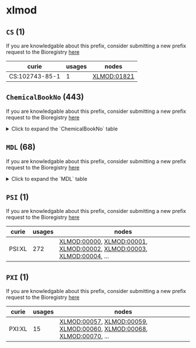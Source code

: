 # xlmod

## `CS` (1)

If you are knowledgable about this prefix, consider submitting a new prefix
request to the Bioregistry [here](https://github.com/biopragmatics/bioregistry/issues/new?assignees=cthoyt&labels=New%2CPrefix&template=new-prefix.yml&title=%5BResource%5D%3A%20CS)

| curie          |   usages | nodes                                                     |
|----------------|----------|-----------------------------------------------------------|
| CS:102743-85-1 |        1 | [XLMOD:01821](http://purl.obolibrary.org/obo/XLMOD_01821) |

## `ChemicalBookNo` (443)

If you are knowledgable about this prefix, consider submitting a new prefix
request to the Bioregistry [here](https://github.com/biopragmatics/bioregistry/issues/new?assignees=cthoyt&labels=New%2CPrefix&template=new-prefix.yml&title=%5BResource%5D%3A%20ChemicalBookNo)

<details>
<summary>Click to expand the `ChemicalBookNo` table</summary>

| curie                       |   usages | nodes                                                                                                                                                                           |
|-----------------------------|----------|---------------------------------------------------------------------------------------------------------------------------------------------------------------------------------|
| ChemicalBookNo:CB8307815    |        3 | [XLMOD:07003](http://purl.obolibrary.org/obo/XLMOD_07003), [XLMOD:07102](http://purl.obolibrary.org/obo/XLMOD_07102), [XLMOD:09178](http://purl.obolibrary.org/obo/XLMOD_09178) |
| ChemicalBookNo:CB5270716    |        2 | [XLMOD:01712](http://purl.obolibrary.org/obo/XLMOD_01712), [XLMOD:01713](http://purl.obolibrary.org/obo/XLMOD_01713)                                                            |
| ChemicalBookNo:CB0342553    |        2 | [XLMOD:02019](http://purl.obolibrary.org/obo/XLMOD_02019), [XLMOD:02162](http://purl.obolibrary.org/obo/XLMOD_02162)                                                            |
| ChemicalBookNo:CB9276943    |        2 | [XLMOD:02100](http://purl.obolibrary.org/obo/XLMOD_02100), [XLMOD:02101](http://purl.obolibrary.org/obo/XLMOD_02101)                                                            |
| ChemicalBookNo:CB9178443    |        2 | [XLMOD:02133](http://purl.obolibrary.org/obo/XLMOD_02133), [XLMOD:02169](http://purl.obolibrary.org/obo/XLMOD_02169)                                                            |
| ChemicalBookNo:CB5187007    |        2 | [XLMOD:02147](http://purl.obolibrary.org/obo/XLMOD_02147), [XLMOD:02211](http://purl.obolibrary.org/obo/XLMOD_02211)                                                            |
| ChemicalBookNo:CB1123003    |        2 | [XLMOD:02163](http://purl.obolibrary.org/obo/XLMOD_02163), [XLMOD:02184](http://purl.obolibrary.org/obo/XLMOD_02184)                                                            |
| ChemicalBookNo:CB6300928    |        2 | [XLMOD:02168](http://purl.obolibrary.org/obo/XLMOD_02168), [XLMOD:02189](http://purl.obolibrary.org/obo/XLMOD_02189)                                                            |
| ChemicalBookNo:CB9190751    |        2 | [XLMOD:02179](http://purl.obolibrary.org/obo/XLMOD_02179), [XLMOD:02180](http://purl.obolibrary.org/obo/XLMOD_02180)                                                            |
| ChemicalBookNo:CB5476059    |        2 | [XLMOD:02196](http://purl.obolibrary.org/obo/XLMOD_02196), [XLMOD:02197](http://purl.obolibrary.org/obo/XLMOD_02197)                                                            |
| ChemicalBookNo:CB3238105    |        2 | [XLMOD:07006](http://purl.obolibrary.org/obo/XLMOD_07006), [XLMOD:07097](http://purl.obolibrary.org/obo/XLMOD_07097)                                                            |
| ChemicalBookNo:CB3771284    |        2 | [XLMOD:07013](http://purl.obolibrary.org/obo/XLMOD_07013), [XLMOD:07043](http://purl.obolibrary.org/obo/XLMOD_07043)                                                            |
| ChemicalBookNo:CB9689963    |        2 | [XLMOD:07023](http://purl.obolibrary.org/obo/XLMOD_07023), [XLMOD:07099](http://purl.obolibrary.org/obo/XLMOD_07099)                                                            |
| ChemicalBookNo:CB7234569    |        2 | [XLMOD:07035](http://purl.obolibrary.org/obo/XLMOD_07035), [XLMOD:09026](http://purl.obolibrary.org/obo/XLMOD_09026)                                                            |
| ChemicalBookNo:CB4852908    |        2 | [XLMOD:09013](http://purl.obolibrary.org/obo/XLMOD_09013), [XLMOD:09264](http://purl.obolibrary.org/obo/XLMOD_09264)                                                            |
| ChemicalBookNo:CB7444959    |        2 | [XLMOD:09016](http://purl.obolibrary.org/obo/XLMOD_09016), [XLMOD:09235](http://purl.obolibrary.org/obo/XLMOD_09235)                                                            |
| ChemicalBookNo:CB6384809    |        2 | [XLMOD:09022](http://purl.obolibrary.org/obo/XLMOD_09022), [XLMOD:09201](http://purl.obolibrary.org/obo/XLMOD_09201)                                                            |
| ChemicalBookNo:CB4113692    |        2 | [XLMOD:09028](http://purl.obolibrary.org/obo/XLMOD_09028), [XLMOD:09119](http://purl.obolibrary.org/obo/XLMOD_09119)                                                            |
| ChemicalBookNo:CB4239093    |        2 | [XLMOD:09034](http://purl.obolibrary.org/obo/XLMOD_09034), [XLMOD:09059](http://purl.obolibrary.org/obo/XLMOD_09059)                                                            |
| ChemicalBookNo:CB9442373    |        2 | [XLMOD:09043](http://purl.obolibrary.org/obo/XLMOD_09043), [XLMOD:09101](http://purl.obolibrary.org/obo/XLMOD_09101)                                                            |
| ChemicalBookNo:CB9854699    |        2 | [XLMOD:09127](http://purl.obolibrary.org/obo/XLMOD_09127), [XLMOD:09204](http://purl.obolibrary.org/obo/XLMOD_09204)                                                            |
| ChemicalBookNo:CB6742874    |        2 | [XLMOD:09142](http://purl.obolibrary.org/obo/XLMOD_09142), [XLMOD:09269](http://purl.obolibrary.org/obo/XLMOD_09269)                                                            |
| ChemicalBookNo:CB5413540    |        2 | [XLMOD:09245](http://purl.obolibrary.org/obo/XLMOD_09245), [XLMOD:09246](http://purl.obolibrary.org/obo/XLMOD_09246)                                                            |
| ChemicalBookNo:CB6733540    |        1 | [XLMOD:01700](http://purl.obolibrary.org/obo/XLMOD_01700)                                                                                                                       |
| ChemicalBookNo:CB7358269    |        1 | [XLMOD:01701](http://purl.obolibrary.org/obo/XLMOD_01701)                                                                                                                       |
| ChemicalBookNo:CB8771577    |        1 | [XLMOD:01702](http://purl.obolibrary.org/obo/XLMOD_01702)                                                                                                                       |
| ChemicalBookNo:CB4469328    |        1 | [XLMOD:01703](http://purl.obolibrary.org/obo/XLMOD_01703)                                                                                                                       |
| ChemicalBookNo:CB3722231    |        1 | [XLMOD:01704](http://purl.obolibrary.org/obo/XLMOD_01704)                                                                                                                       |
| ChemicalBookNo:CB6388195    |        1 | [XLMOD:01705](http://purl.obolibrary.org/obo/XLMOD_01705)                                                                                                                       |
| ChemicalBookNo:CB9203633    |        1 | [XLMOD:01706](http://purl.obolibrary.org/obo/XLMOD_01706)                                                                                                                       |
| ChemicalBookNo:CB7166563    |        1 | [XLMOD:01707](http://purl.obolibrary.org/obo/XLMOD_01707)                                                                                                                       |
| ChemicalBookNo:CB01175626   |        1 | [XLMOD:01708](http://purl.obolibrary.org/obo/XLMOD_01708)                                                                                                                       |
| ChemicalBookNo:CB62543444   |        1 | [XLMOD:01710](http://purl.obolibrary.org/obo/XLMOD_01710)                                                                                                                       |
| ChemicalBookNo:CB81338982   |        1 | [XLMOD:01711](http://purl.obolibrary.org/obo/XLMOD_01711)                                                                                                                       |
| ChemicalBookNo:CB5852763    |        1 | [XLMOD:01714](http://purl.obolibrary.org/obo/XLMOD_01714)                                                                                                                       |
| ChemicalBookNo:CB3488704    |        1 | [XLMOD:01716](http://purl.obolibrary.org/obo/XLMOD_01716)                                                                                                                       |
| ChemicalBookNo:CB3120420    |        1 | [XLMOD:01717](http://purl.obolibrary.org/obo/XLMOD_01717)                                                                                                                       |
| ChemicalBookNo:CB9438943    |        1 | [XLMOD:01803](http://purl.obolibrary.org/obo/XLMOD_01803)                                                                                                                       |
| ChemicalBookNo:CB8277468    |        1 | [XLMOD:01804](http://purl.obolibrary.org/obo/XLMOD_01804)                                                                                                                       |
| ChemicalBookNo:CB7387089    |        1 | [XLMOD:01805](http://purl.obolibrary.org/obo/XLMOD_01805)                                                                                                                       |
| ChemicalBookNo:CB52546796   |        1 | [XLMOD:01806](http://purl.obolibrary.org/obo/XLMOD_01806)                                                                                                                       |
| ChemicalBookNo:CB7371998    |        1 | [XLMOD:01808](http://purl.obolibrary.org/obo/XLMOD_01808)                                                                                                                       |
| ChemicalBookNo:CB1412590    |        1 | [XLMOD:01809](http://purl.obolibrary.org/obo/XLMOD_01809)                                                                                                                       |
| ChemicalBookNo:CB4216304    |        1 | [XLMOD:01810](http://purl.obolibrary.org/obo/XLMOD_01810)                                                                                                                       |
| ChemicalBookNo:CB6315012    |        1 | [XLMOD:01811](http://purl.obolibrary.org/obo/XLMOD_01811)                                                                                                                       |
| ChemicalBookNo:CB6307189    |        1 | [XLMOD:01812](http://purl.obolibrary.org/obo/XLMOD_01812)                                                                                                                       |
| ChemicalBookNo:CB5366406    |        1 | [XLMOD:01815](http://purl.obolibrary.org/obo/XLMOD_01815)                                                                                                                       |
| ChemicalBookNo:CB5664328    |        1 | [XLMOD:01817](http://purl.obolibrary.org/obo/XLMOD_01817)                                                                                                                       |
| ChemicalBookNo:CB8415868    |        1 | [XLMOD:01818](http://purl.obolibrary.org/obo/XLMOD_01818)                                                                                                                       |
| ChemicalBookNo:CB3175354    |        1 | [XLMOD:01822](http://purl.obolibrary.org/obo/XLMOD_01822)                                                                                                                       |
| ChemicalBookNo:CB4309220    |        1 | [XLMOD:01823](http://purl.obolibrary.org/obo/XLMOD_01823)                                                                                                                       |
| ChemicalBookNo:CB7301795    |        1 | [XLMOD:01825](http://purl.obolibrary.org/obo/XLMOD_01825)                                                                                                                       |
| ChemicalBookNo:CB73062389   |        1 | [XLMOD:01827](http://purl.obolibrary.org/obo/XLMOD_01827)                                                                                                                       |
| ChemicalBookNo:CB82984377   |        1 | [XLMOD:01828](http://purl.obolibrary.org/obo/XLMOD_01828)                                                                                                                       |
| ChemicalBookNo:CB7373482    |        1 | [XLMOD:01829](http://purl.obolibrary.org/obo/XLMOD_01829)                                                                                                                       |
| ChemicalBookNo:CB91349828   |        1 | [XLMOD:01830](http://purl.obolibrary.org/obo/XLMOD_01830)                                                                                                                       |
| ChemicalBookNo:CB0136444    |        1 | [XLMOD:02000](http://purl.obolibrary.org/obo/XLMOD_02000)                                                                                                                       |
| ChemicalBookNo:CB1219157    |        1 | [XLMOD:02001](http://purl.obolibrary.org/obo/XLMOD_02001)                                                                                                                       |
| ChemicalBookNo:CB91307211   |        1 | [XLMOD:02005](http://purl.obolibrary.org/obo/XLMOD_02005)                                                                                                                       |
| ChemicalBookNo:CB0373852    |        1 | [XLMOD:02006](http://purl.obolibrary.org/obo/XLMOD_02006)                                                                                                                       |
| ChemicalBookNo:CB7403031    |        1 | [XLMOD:02010](http://purl.obolibrary.org/obo/XLMOD_02010)                                                                                                                       |
| ChemicalBookNo:CB7381289    |        1 | [XLMOD:02012](http://purl.obolibrary.org/obo/XLMOD_02012)                                                                                                                       |
| ChemicalBookNo:CB5780592    |        1 | [XLMOD:02013](http://purl.obolibrary.org/obo/XLMOD_02013)                                                                                                                       |
| ChemicalBookNo:CB8212960    |        1 | [XLMOD:02014](http://purl.obolibrary.org/obo/XLMOD_02014)                                                                                                                       |
| ChemicalBookNo:CB5267080    |        1 | [XLMOD:02015](http://purl.obolibrary.org/obo/XLMOD_02015)                                                                                                                       |
| ChemicalBookNo:CB2446059    |        1 | [XLMOD:02016](http://purl.obolibrary.org/obo/XLMOD_02016)                                                                                                                       |
| ChemicalBookNo:CB8355139    |        1 | [XLMOD:02017](http://purl.obolibrary.org/obo/XLMOD_02017)                                                                                                                       |
| ChemicalBookNo:CB8177681    |        1 | [XLMOD:02018](http://purl.obolibrary.org/obo/XLMOD_02018)                                                                                                                       |
| ChemicalBookNo:CB9338287    |        1 | [XLMOD:02020](http://purl.obolibrary.org/obo/XLMOD_02020)                                                                                                                       |
| ChemicalBookNo:CB3412468    |        1 | [XLMOD:02021](http://purl.obolibrary.org/obo/XLMOD_02021)                                                                                                                       |
| ChemicalBookNo:CB4678610    |        1 | [XLMOD:02022](http://purl.obolibrary.org/obo/XLMOD_02022)                                                                                                                       |
| ChemicalBookNo:CB9364435    |        1 | [XLMOD:02023](http://purl.obolibrary.org/obo/XLMOD_02023)                                                                                                                       |
| ChemicalBookNo:CB6748487    |        1 | [XLMOD:02024](http://purl.obolibrary.org/obo/XLMOD_02024)                                                                                                                       |
| ChemicalBookNo:CB6219112    |        1 | [XLMOD:02025](http://purl.obolibrary.org/obo/XLMOD_02025)                                                                                                                       |
| ChemicalBookNo:CB3322684    |        1 | [XLMOD:02026](http://purl.obolibrary.org/obo/XLMOD_02026)                                                                                                                       |
| ChemicalBookNo:CB2100210    |        1 | [XLMOD:02027](http://purl.obolibrary.org/obo/XLMOD_02027)                                                                                                                       |
| ChemicalBookNo:CB4457477    |        1 | [XLMOD:02028](http://purl.obolibrary.org/obo/XLMOD_02028)                                                                                                                       |
| ChemicalBookNo:CB7251791    |        1 | [XLMOD:02029](http://purl.obolibrary.org/obo/XLMOD_02029)                                                                                                                       |
| ChemicalBookNo:CB4402699    |        1 | [XLMOD:02031](http://purl.obolibrary.org/obo/XLMOD_02031)                                                                                                                       |
| ChemicalBookNo:CB9243998    |        1 | [XLMOD:02032](http://purl.obolibrary.org/obo/XLMOD_02032)                                                                                                                       |
| ChemicalBookNo:CB31073260   |        1 | [XLMOD:02033](http://purl.obolibrary.org/obo/XLMOD_02033)                                                                                                                       |
| ChemicalBookNo:CB5722624    |        1 | [XLMOD:02034](http://purl.obolibrary.org/obo/XLMOD_02034)                                                                                                                       |
| ChemicalBookNo:CB4497176    |        1 | [XLMOD:02035](http://purl.obolibrary.org/obo/XLMOD_02035)                                                                                                                       |
| ChemicalBookNo:CB0215374    |        1 | [XLMOD:02036](http://purl.obolibrary.org/obo/XLMOD_02036)                                                                                                                       |
| ChemicalBookNo:CB9706578    |        1 | [XLMOD:02037](http://purl.obolibrary.org/obo/XLMOD_02037)                                                                                                                       |
| ChemicalBookNo:CB0391283    |        1 | [XLMOD:02038](http://purl.obolibrary.org/obo/XLMOD_02038)                                                                                                                       |
| ChemicalBookNo:CB9164497    |        1 | [XLMOD:02039](http://purl.obolibrary.org/obo/XLMOD_02039)                                                                                                                       |
| ChemicalBookNo:CB4853677    |        1 | [XLMOD:02041](http://purl.obolibrary.org/obo/XLMOD_02041)                                                                                                                       |
| ChemicalBookNo:CB3762723    |        1 | [XLMOD:02042](http://purl.obolibrary.org/obo/XLMOD_02042)                                                                                                                       |
| ChemicalBookNo:CB5470426    |        1 | [XLMOD:02043](http://purl.obolibrary.org/obo/XLMOD_02043)                                                                                                                       |
| ChemicalBookNo:CB8664268    |        1 | [XLMOD:02057](http://purl.obolibrary.org/obo/XLMOD_02057)                                                                                                                       |
| ChemicalBookNo:CB4129556    |        1 | [XLMOD:02059](http://purl.obolibrary.org/obo/XLMOD_02059)                                                                                                                       |
| ChemicalBookNo:CB4453510    |        1 | [XLMOD:02061](http://purl.obolibrary.org/obo/XLMOD_02061)                                                                                                                       |
| ChemicalBookNo:CB6378192    |        1 | [XLMOD:02066](http://purl.obolibrary.org/obo/XLMOD_02066)                                                                                                                       |
| ChemicalBookNo:CB7151156    |        1 | [XLMOD:02067](http://purl.obolibrary.org/obo/XLMOD_02067)                                                                                                                       |
| ChemicalBookNo:CB2681973    |        1 | [XLMOD:02068](http://purl.obolibrary.org/obo/XLMOD_02068)                                                                                                                       |
| ChemicalBookNo:CB4773508    |        1 | [XLMOD:02071](http://purl.obolibrary.org/obo/XLMOD_02071)                                                                                                                       |
| ChemicalBookNo:CB41175710   |        1 | [XLMOD:02072](http://purl.obolibrary.org/obo/XLMOD_02072)                                                                                                                       |
| ChemicalBookNo:CB01175439   |        1 | [XLMOD:02073](http://purl.obolibrary.org/obo/XLMOD_02073)                                                                                                                       |
| ChemicalBookNo:CB31175450   |        1 | [XLMOD:02074](http://purl.obolibrary.org/obo/XLMOD_02074)                                                                                                                       |
| ChemicalBookNo:CB6747738    |        1 | [XLMOD:02075](http://purl.obolibrary.org/obo/XLMOD_02075)                                                                                                                       |
| ChemicalBookNo:CB01175712   |        1 | [XLMOD:02076](http://purl.obolibrary.org/obo/XLMOD_02076)                                                                                                                       |
| ChemicalBookNo:CB6488705    |        1 | [XLMOD:02078](http://purl.obolibrary.org/obo/XLMOD_02078)                                                                                                                       |
| ChemicalBookNo:CB1775965    |        1 | [XLMOD:02079](http://purl.obolibrary.org/obo/XLMOD_02079)                                                                                                                       |
| ChemicalBookNo:CB2297174    |        1 | [XLMOD:02080](http://purl.obolibrary.org/obo/XLMOD_02080)                                                                                                                       |
| ChemicalBookNo:CB4412935    |        1 | [XLMOD:02081](http://purl.obolibrary.org/obo/XLMOD_02081)                                                                                                                       |
| ChemicalBookNo:CB1298684    |        1 | [XLMOD:02082](http://purl.obolibrary.org/obo/XLMOD_02082)                                                                                                                       |
| ChemicalBookNo:CB8349886    |        1 | [XLMOD:02083](http://purl.obolibrary.org/obo/XLMOD_02083)                                                                                                                       |
| ChemicalBookNo:CB6793735    |        1 | [XLMOD:02084](http://purl.obolibrary.org/obo/XLMOD_02084)                                                                                                                       |
| ChemicalBookNo:CB7497652    |        1 | [XLMOD:02085](http://purl.obolibrary.org/obo/XLMOD_02085)                                                                                                                       |
| ChemicalBookNo:CB4386384    |        1 | [XLMOD:02086](http://purl.obolibrary.org/obo/XLMOD_02086)                                                                                                                       |
| ChemicalBookNo:CB3328358    |        1 | [XLMOD:02087](http://purl.obolibrary.org/obo/XLMOD_02087)                                                                                                                       |
| ChemicalBookNo:CB5324783    |        1 | [XLMOD:02088](http://purl.obolibrary.org/obo/XLMOD_02088)                                                                                                                       |
| ChemicalBookNo:CB22546917   |        1 | [XLMOD:02089](http://purl.obolibrary.org/obo/XLMOD_02089)                                                                                                                       |
| ChemicalBookNo:CB0135326    |        1 | [XLMOD:02090](http://purl.obolibrary.org/obo/XLMOD_02090)                                                                                                                       |
| ChemicalBookNo:CB3774159    |        1 | [XLMOD:02091](http://purl.obolibrary.org/obo/XLMOD_02091)                                                                                                                       |
| ChemicalBookNo:CB7382675    |        1 | [XLMOD:02092](http://purl.obolibrary.org/obo/XLMOD_02092)                                                                                                                       |
| ChemicalBookNo:CB3363805    |        1 | [XLMOD:02093](http://purl.obolibrary.org/obo/XLMOD_02093)                                                                                                                       |
| ChemicalBookNo:CB21334997   |        1 | [XLMOD:02094](http://purl.obolibrary.org/obo/XLMOD_02094)                                                                                                                       |
| ChemicalBookNo:CB5222018    |        1 | [XLMOD:02095](http://purl.obolibrary.org/obo/XLMOD_02095)                                                                                                                       |
| ChemicalBookNo:CB2262231    |        1 | [XLMOD:02098](http://purl.obolibrary.org/obo/XLMOD_02098)                                                                                                                       |
| ChemicalBookNo:CB9210802    |        1 | [XLMOD:02099](http://purl.obolibrary.org/obo/XLMOD_02099)                                                                                                                       |
| ChemicalBookNo:CB3357077    |        1 | [XLMOD:02103](http://purl.obolibrary.org/obo/XLMOD_02103)                                                                                                                       |
| ChemicalBookNo:CB9236183    |        1 | [XLMOD:02128](http://purl.obolibrary.org/obo/XLMOD_02128)                                                                                                                       |
| ChemicalBookNo:CB63152601   |        1 | [XLMOD:02129](http://purl.obolibrary.org/obo/XLMOD_02129)                                                                                                                       |
| ChemicalBookNo:CB0295398    |        1 | [XLMOD:02130](http://purl.obolibrary.org/obo/XLMOD_02130)                                                                                                                       |
| ChemicalBookNo:CB5449965    |        1 | [XLMOD:02131](http://purl.obolibrary.org/obo/XLMOD_02131)                                                                                                                       |
| ChemicalBookNo:CB8475750    |        1 | [XLMOD:02132](http://purl.obolibrary.org/obo/XLMOD_02132)                                                                                                                       |
| ChemicalBookNo:CB4714688    |        1 | [XLMOD:02138](http://purl.obolibrary.org/obo/XLMOD_02138)                                                                                                                       |
| ChemicalBookNo:CB7380424    |        1 | [XLMOD:02139](http://purl.obolibrary.org/obo/XLMOD_02139)                                                                                                                       |
| ChemicalBookNo:CB9142806    |        1 | [XLMOD:02140](http://purl.obolibrary.org/obo/XLMOD_02140)                                                                                                                       |
| ChemicalBookNo:CB5208751    |        1 | [XLMOD:02141](http://purl.obolibrary.org/obo/XLMOD_02141)                                                                                                                       |
| ChemicalBookNo:CB62131214   |        1 | [XLMOD:02142](http://purl.obolibrary.org/obo/XLMOD_02142)                                                                                                                       |
| ChemicalBookNo:CB9745265    |        1 | [XLMOD:02143](http://purl.obolibrary.org/obo/XLMOD_02143)                                                                                                                       |
| ChemicalBookNo:CB2488813    |        1 | [XLMOD:02144](http://purl.obolibrary.org/obo/XLMOD_02144)                                                                                                                       |
| ChemicalBookNo:CB5359464    |        1 | [XLMOD:02145](http://purl.obolibrary.org/obo/XLMOD_02145)                                                                                                                       |
| ChemicalBookNo:CB61318997   |        1 | [XLMOD:02146](http://purl.obolibrary.org/obo/XLMOD_02146)                                                                                                                       |
| ChemicalBookNo:CB3741230    |        1 | [XLMOD:02148](http://purl.obolibrary.org/obo/XLMOD_02148)                                                                                                                       |
| ChemicalBookNo:CB7748141    |        1 | [XLMOD:02150](http://purl.obolibrary.org/obo/XLMOD_02150)                                                                                                                       |
| ChemicalBookNo:CB41358102   |        1 | [XLMOD:02151](http://purl.obolibrary.org/obo/XLMOD_02151)                                                                                                                       |
| ChemicalBookNo:CB5455874    |        1 | [XLMOD:02152](http://purl.obolibrary.org/obo/XLMOD_02152)                                                                                                                       |
| ChemicalBookNo:CB02702784   |        1 | [XLMOD:02153](http://purl.obolibrary.org/obo/XLMOD_02153)                                                                                                                       |
| ChemicalBookNo:CB3716645    |        1 | [XLMOD:02154](http://purl.obolibrary.org/obo/XLMOD_02154)                                                                                                                       |
| ChemicalBookNo:CB22501435   |        1 | [XLMOD:02155](http://purl.obolibrary.org/obo/XLMOD_02155)                                                                                                                       |
| ChemicalBookNo:CB82546919   |        1 | [XLMOD:02156](http://purl.obolibrary.org/obo/XLMOD_02156)                                                                                                                       |
| ChemicalBookNo:CB62546920   |        1 | [XLMOD:02157](http://purl.obolibrary.org/obo/XLMOD_02157)                                                                                                                       |
| ChemicalBookNo:CB32750847   |        1 | [XLMOD:02158](http://purl.obolibrary.org/obo/XLMOD_02158)                                                                                                                       |
| ChemicalBookNo:CB51025445   |        1 | [XLMOD:02160](http://purl.obolibrary.org/obo/XLMOD_02160)                                                                                                                       |
| ChemicalBookNo:CB3134825    |        1 | [XLMOD:02161](http://purl.obolibrary.org/obo/XLMOD_02161)                                                                                                                       |
| ChemicalBookNo:CB51175454   |        1 | [XLMOD:02164](http://purl.obolibrary.org/obo/XLMOD_02164)                                                                                                                       |
| ChemicalBookNo:CB11175456   |        1 | [XLMOD:02165](http://purl.obolibrary.org/obo/XLMOD_02165)                                                                                                                       |
| ChemicalBookNo:CB61497498   |        1 | [XLMOD:02167](http://purl.obolibrary.org/obo/XLMOD_02167)                                                                                                                       |
| ChemicalBookNo:CB11564306   |        1 | [XLMOD:02172](http://purl.obolibrary.org/obo/XLMOD_02172)                                                                                                                       |
| ChemicalBookNo:CB4326351    |        1 | [XLMOD:02173](http://purl.obolibrary.org/obo/XLMOD_02173)                                                                                                                       |
| ChemicalBookNo:CB4131366    |        1 | [XLMOD:02174](http://purl.obolibrary.org/obo/XLMOD_02174)                                                                                                                       |
| ChemicalBookNo:CB9370889    |        1 | [XLMOD:02175](http://purl.obolibrary.org/obo/XLMOD_02175)                                                                                                                       |
| ChemicalBookNo:CB5476024    |        1 | [XLMOD:02176](http://purl.obolibrary.org/obo/XLMOD_02176)                                                                                                                       |
| ChemicalBookNo:CB1371466    |        1 | [XLMOD:02177](http://purl.obolibrary.org/obo/XLMOD_02177)                                                                                                                       |
| ChemicalBookNo:CB0106874    |        1 | [XLMOD:02178](http://purl.obolibrary.org/obo/XLMOD_02178)                                                                                                                       |
| ChemicalBookNo:CB8506674    |        1 | [XLMOD:02181](http://purl.obolibrary.org/obo/XLMOD_02181)                                                                                                                       |
| ChemicalBookNo:CB9456561    |        1 | [XLMOD:02182](http://purl.obolibrary.org/obo/XLMOD_02182)                                                                                                                       |
| ChemicalBookNo:CB0456285    |        1 | [XLMOD:02183](http://purl.obolibrary.org/obo/XLMOD_02183)                                                                                                                       |
| ChemicalBookNo:CB7361809    |        1 | [XLMOD:02185](http://purl.obolibrary.org/obo/XLMOD_02185)                                                                                                                       |
| ChemicalBookNo:CB2774516    |        1 | [XLMOD:02187](http://purl.obolibrary.org/obo/XLMOD_02187)                                                                                                                       |
| ChemicalBookNo:CB2497718    |        1 | [XLMOD:02188](http://purl.obolibrary.org/obo/XLMOD_02188)                                                                                                                       |
| ChemicalBookNo:CB02711432   |        1 | [XLMOD:02190](http://purl.obolibrary.org/obo/XLMOD_02190)                                                                                                                       |
| ChemicalBookNo:CB41175477   |        1 | [XLMOD:02191](http://purl.obolibrary.org/obo/XLMOD_02191)                                                                                                                       |
| ChemicalBookNo:CB71175478   |        1 | [XLMOD:02192](http://purl.obolibrary.org/obo/XLMOD_02192)                                                                                                                       |
| ChemicalBookNo:CB0734136    |        1 | [XLMOD:02193](http://purl.obolibrary.org/obo/XLMOD_02193)                                                                                                                       |
| ChemicalBookNo:CB8354354    |        1 | [XLMOD:02194](http://purl.obolibrary.org/obo/XLMOD_02194)                                                                                                                       |
| ChemicalBookNo:CB71367710   |        1 | [XLMOD:02195](http://purl.obolibrary.org/obo/XLMOD_02195)                                                                                                                       |
| ChemicalBookNo:CB12663893   |        1 | [XLMOD:02198](http://purl.obolibrary.org/obo/XLMOD_02198)                                                                                                                       |
| ChemicalBookNo:CB32546994   |        1 | [XLMOD:02199](http://purl.obolibrary.org/obo/XLMOD_02199)                                                                                                                       |
| ChemicalBookNo:CB72663895   |        1 | [XLMOD:02201](http://purl.obolibrary.org/obo/XLMOD_02201)                                                                                                                       |
| ChemicalBookNo:CB63062337   |        1 | [XLMOD:02202](http://purl.obolibrary.org/obo/XLMOD_02202)                                                                                                                       |
| ChemicalBookNo:CB83163140   |        1 | [XLMOD:02203](http://purl.obolibrary.org/obo/XLMOD_02203)                                                                                                                       |
| ChemicalBookNo:CB53163134   |        1 | [XLMOD:02204](http://purl.obolibrary.org/obo/XLMOD_02204)                                                                                                                       |
| ChemicalBookNo:CB6293028    |        1 | [XLMOD:02205](http://purl.obolibrary.org/obo/XLMOD_02205)                                                                                                                       |
| ChemicalBookNo:CB1425781    |        1 | [XLMOD:02206](http://purl.obolibrary.org/obo/XLMOD_02206)                                                                                                                       |
| ChemicalBookNo:CB5695021    |        1 | [XLMOD:02208](http://purl.obolibrary.org/obo/XLMOD_02208)                                                                                                                       |
| ChemicalBookNo:CB9261011    |        1 | [XLMOD:02209](http://purl.obolibrary.org/obo/XLMOD_02209)                                                                                                                       |
| ChemicalBookNo:CB83062351   |        1 | [XLMOD:02240](http://purl.obolibrary.org/obo/XLMOD_02240)                                                                                                                       |
| ChemicalBookNo:CB23062364   |        1 | [XLMOD:02241](http://purl.obolibrary.org/obo/XLMOD_02241)                                                                                                                       |
| ChemicalBookNo:CB43162882   |        1 | [XLMOD:02242](http://purl.obolibrary.org/obo/XLMOD_02242)                                                                                                                       |
| ChemicalBookNo:CB53062370   |        1 | [XLMOD:02243](http://purl.obolibrary.org/obo/XLMOD_02243)                                                                                                                       |
| ChemicalBookNo:CB13163136   |        1 | [XLMOD:02247](http://purl.obolibrary.org/obo/XLMOD_02247)                                                                                                                       |
| ChemicalBookNo:CB2771737    |        1 | [XLMOD:03002](http://purl.obolibrary.org/obo/XLMOD_03002)                                                                                                                       |
| ChemicalBookNo:CB4994943    |        1 | [XLMOD:03003](http://purl.obolibrary.org/obo/XLMOD_03003)                                                                                                                       |
| ChemicalBookNo:CB8454500    |        1 | [XLMOD:03005](http://purl.obolibrary.org/obo/XLMOD_03005)                                                                                                                       |
| ChemicalBookNo:CB8193391    |        1 | [XLMOD:03007](http://purl.obolibrary.org/obo/XLMOD_03007)                                                                                                                       |
| ChemicalBookNo:CB82442831   |        1 | [XLMOD:03010](http://purl.obolibrary.org/obo/XLMOD_03010)                                                                                                                       |
| ChemicalBookNo:CB2854115    |        1 | [XLMOD:07000](http://purl.obolibrary.org/obo/XLMOD_07000)                                                                                                                       |
| ChemicalBookNo:CB4852342    |        1 | [XLMOD:07001](http://purl.obolibrary.org/obo/XLMOD_07001)                                                                                                                       |
| ChemicalBookNo:CB9238273    |        1 | [XLMOD:07002](http://purl.obolibrary.org/obo/XLMOD_07002)                                                                                                                       |
| ChemicalBookNo:CB6761035    |        1 | [XLMOD:07004](http://purl.obolibrary.org/obo/XLMOD_07004)                                                                                                                       |
| ChemicalBookNo:CB6371870    |        1 | [XLMOD:07005](http://purl.obolibrary.org/obo/XLMOD_07005)                                                                                                                       |
| ChemicalBookNo:CB7366985    |        1 | [XLMOD:07007](http://purl.obolibrary.org/obo/XLMOD_07007)                                                                                                                       |
| ChemicalBookNo:CB5464744    |        1 | [XLMOD:07008](http://purl.obolibrary.org/obo/XLMOD_07008)                                                                                                                       |
| ChemicalBookNo:CB0161574    |        1 | [XLMOD:07009](http://purl.obolibrary.org/obo/XLMOD_07009)                                                                                                                       |
| ChemicalBookNo:CB9105784    |        1 | [XLMOD:07010](http://purl.obolibrary.org/obo/XLMOD_07010)                                                                                                                       |
| ChemicalBookNo:CB4375627    |        1 | [XLMOD:07011](http://purl.obolibrary.org/obo/XLMOD_07011)                                                                                                                       |
| ChemicalBookNo:CB5483743    |        1 | [XLMOD:07012](http://purl.obolibrary.org/obo/XLMOD_07012)                                                                                                                       |
| ChemicalBookNo:CB7707814    |        1 | [XLMOD:07014](http://purl.obolibrary.org/obo/XLMOD_07014)                                                                                                                       |
| ChemicalBookNo:CB2749284    |        1 | [XLMOD:07016](http://purl.obolibrary.org/obo/XLMOD_07016)                                                                                                                       |
| ChemicalBookNo:CB5217287    |        1 | [XLMOD:07017](http://purl.obolibrary.org/obo/XLMOD_07017)                                                                                                                       |
| ChemicalBookNo:CB7308204    |        1 | [XLMOD:07018](http://purl.obolibrary.org/obo/XLMOD_07018)                                                                                                                       |
| ChemicalBookNo:CB4100522    |        1 | [XLMOD:07020](http://purl.obolibrary.org/obo/XLMOD_07020)                                                                                                                       |
| ChemicalBookNo:CB0220312    |        1 | [XLMOD:07021](http://purl.obolibrary.org/obo/XLMOD_07021)                                                                                                                       |
| ChemicalBookNo:CB6191348    |        1 | [XLMOD:07022](http://purl.obolibrary.org/obo/XLMOD_07022)                                                                                                                       |
| ChemicalBookNo:CB2153034    |        1 | [XLMOD:07024](http://purl.obolibrary.org/obo/XLMOD_07024)                                                                                                                       |
| ChemicalBookNo:CB1411487    |        1 | [XLMOD:07025](http://purl.obolibrary.org/obo/XLMOD_07025)                                                                                                                       |
| ChemicalBookNo:3082449      |        1 | [XLMOD:07026](http://purl.obolibrary.org/obo/XLMOD_07026)                                                                                                                       |
| ChemicalBookNo:CB3439014    |        1 | [XLMOD:07029](http://purl.obolibrary.org/obo/XLMOD_07029)                                                                                                                       |
| ChemicalBookNo:CB72545465   |        1 | [XLMOD:07031](http://purl.obolibrary.org/obo/XLMOD_07031)                                                                                                                       |
| ChemicalBookNo:CB1372973    |        1 | [XLMOD:07036](http://purl.obolibrary.org/obo/XLMOD_07036)                                                                                                                       |
| ChemicalBookNo:CB8165220    |        1 | [XLMOD:07037](http://purl.obolibrary.org/obo/XLMOD_07037)                                                                                                                       |
| ChemicalBookNo:CB5320341    |        1 | [XLMOD:07038](http://purl.obolibrary.org/obo/XLMOD_07038)                                                                                                                       |
| ChemicalBookNo:CB9339608    |        1 | [XLMOD:07039](http://purl.obolibrary.org/obo/XLMOD_07039)                                                                                                                       |
| ChemicalBookNo:CB1743876    |        1 | [XLMOD:07040](http://purl.obolibrary.org/obo/XLMOD_07040)                                                                                                                       |
| ChemicalBookNo:CB3694606    |        1 | [XLMOD:07041](http://purl.obolibrary.org/obo/XLMOD_07041)                                                                                                                       |
| ChemicalBookNo:CB7667530    |        1 | [XLMOD:07042](http://purl.obolibrary.org/obo/XLMOD_07042)                                                                                                                       |
| ChemicalBookNo:CB5316173    |        1 | [XLMOD:07044](http://purl.obolibrary.org/obo/XLMOD_07044)                                                                                                                       |
| ChemicalBookNo:CB8178244    |        1 | [XLMOD:07045](http://purl.obolibrary.org/obo/XLMOD_07045)                                                                                                                       |
| ChemicalBookNo:CB8854243    |        1 | [XLMOD:07046](http://purl.obolibrary.org/obo/XLMOD_07046)                                                                                                                       |
| ChemicalBookNo:CB1271225    |        1 | [XLMOD:07047](http://purl.obolibrary.org/obo/XLMOD_07047)                                                                                                                       |
| ChemicalBookNo:CB3457672    |        1 | [XLMOD:07048](http://purl.obolibrary.org/obo/XLMOD_07048)                                                                                                                       |
| ChemicalBookNo:CB9749809    |        1 | [XLMOD:07049](http://purl.obolibrary.org/obo/XLMOD_07049)                                                                                                                       |
| ChemicalBookNo:CB3405310    |        1 | [XLMOD:07050](http://purl.obolibrary.org/obo/XLMOD_07050)                                                                                                                       |
| ChemicalBookNo:CB5189874    |        1 | [XLMOD:07051](http://purl.obolibrary.org/obo/XLMOD_07051)                                                                                                                       |
| ChemicalBookNo:CB6298346    |        1 | [XLMOD:07052](http://purl.obolibrary.org/obo/XLMOD_07052)                                                                                                                       |
| ChemicalBookNo:CB4746520    |        1 | [XLMOD:07053](http://purl.obolibrary.org/obo/XLMOD_07053)                                                                                                                       |
| ChemicalBookNo:CB8853291    |        1 | [XLMOD:07054](http://purl.obolibrary.org/obo/XLMOD_07054)                                                                                                                       |
| ChemicalBookNo:CB1232811    |        1 | [XLMOD:07055](http://purl.obolibrary.org/obo/XLMOD_07055)                                                                                                                       |
| ChemicalBookNo:CB4355232    |        1 | [XLMOD:07056](http://purl.obolibrary.org/obo/XLMOD_07056)                                                                                                                       |
| ChemicalBookNo:CB2446352    |        1 | [XLMOD:07057](http://purl.obolibrary.org/obo/XLMOD_07057)                                                                                                                       |
| ChemicalBookNo:CB7212822    |        1 | [XLMOD:07058](http://purl.obolibrary.org/obo/XLMOD_07058)                                                                                                                       |
| ChemicalBookNo:CB1279847    |        1 | [XLMOD:07059](http://purl.obolibrary.org/obo/XLMOD_07059)                                                                                                                       |
| ChemicalBookNo:CB6152161    |        1 | [XLMOD:07060](http://purl.obolibrary.org/obo/XLMOD_07060)                                                                                                                       |
| ChemicalBookNo:CB2248969    |        1 | [XLMOD:07061](http://purl.obolibrary.org/obo/XLMOD_07061)                                                                                                                       |
| ChemicalBookNo:CB0439806    |        1 | [XLMOD:07062](http://purl.obolibrary.org/obo/XLMOD_07062)                                                                                                                       |
| ChemicalBookNo:CB1214899    |        1 | [XLMOD:07063](http://purl.obolibrary.org/obo/XLMOD_07063)                                                                                                                       |
| ChemicalBookNo:CB32750948   |        1 | [XLMOD:07064](http://purl.obolibrary.org/obo/XLMOD_07064)                                                                                                                       |
| ChemicalBookNo:CB42756013   |        1 | [XLMOD:07065](http://purl.obolibrary.org/obo/XLMOD_07065)                                                                                                                       |
| ChemicalBookNo:CB72750946   |        1 | [XLMOD:07066](http://purl.obolibrary.org/obo/XLMOD_07066)                                                                                                                       |
| ChemicalBookNo:CB9131563    |        1 | [XLMOD:07067](http://purl.obolibrary.org/obo/XLMOD_07067)                                                                                                                       |
| ChemicalBookNo:CB4332659    |        1 | [XLMOD:07068](http://purl.obolibrary.org/obo/XLMOD_07068)                                                                                                                       |
| ChemicalBookNo:CB6854254    |        1 | [XLMOD:07069](http://purl.obolibrary.org/obo/XLMOD_07069)                                                                                                                       |
| ChemicalBookNo:CB3219722    |        1 | [XLMOD:07070](http://purl.obolibrary.org/obo/XLMOD_07070)                                                                                                                       |
| ChemicalBookNo:CB1373637    |        1 | [XLMOD:07071](http://purl.obolibrary.org/obo/XLMOD_07071)                                                                                                                       |
| ChemicalBookNo:CB6699309    |        1 | [XLMOD:07072](http://purl.obolibrary.org/obo/XLMOD_07072)                                                                                                                       |
| ChemicalBookNo:CB4130844    |        1 | [XLMOD:07073](http://purl.obolibrary.org/obo/XLMOD_07073)                                                                                                                       |
| ChemicalBookNo:CB4264981    |        1 | [XLMOD:07074](http://purl.obolibrary.org/obo/XLMOD_07074)                                                                                                                       |
| ChemicalBookNo:CB2271873    |        1 | [XLMOD:07075](http://purl.obolibrary.org/obo/XLMOD_07075)                                                                                                                       |
| ChemicalBookNo:CB4137500    |        1 | [XLMOD:07076](http://purl.obolibrary.org/obo/XLMOD_07076)                                                                                                                       |
| ChemicalBookNo:CB2736932    |        1 | [XLMOD:07077](http://purl.obolibrary.org/obo/XLMOD_07077)                                                                                                                       |
| ChemicalBookNo:CB0174912    |        1 | [XLMOD:07078](http://purl.obolibrary.org/obo/XLMOD_07078)                                                                                                                       |
| ChemicalBookNo:CB8698780    |        1 | [XLMOD:07079](http://purl.obolibrary.org/obo/XLMOD_07079)                                                                                                                       |
| ChemicalBookNo:CB2853178    |        1 | [XLMOD:07080](http://purl.obolibrary.org/obo/XLMOD_07080)                                                                                                                       |
| ChemicalBookNo:CB0301721    |        1 | [XLMOD:07081](http://purl.obolibrary.org/obo/XLMOD_07081)                                                                                                                       |
| ChemicalBookNo:CB5397503    |        1 | [XLMOD:07082](http://purl.obolibrary.org/obo/XLMOD_07082)                                                                                                                       |
| ChemicalBookNo:CB6431756    |        1 | [XLMOD:07083](http://purl.obolibrary.org/obo/XLMOD_07083)                                                                                                                       |
| ChemicalBookNo:CB8441122    |        1 | [XLMOD:07084](http://purl.obolibrary.org/obo/XLMOD_07084)                                                                                                                       |
| ChemicalBookNo:CB8188414    |        1 | [XLMOD:07085](http://purl.obolibrary.org/obo/XLMOD_07085)                                                                                                                       |
| ChemicalBookNo:CB6754598    |        1 | [XLMOD:07086](http://purl.obolibrary.org/obo/XLMOD_07086)                                                                                                                       |
| ChemicalBookNo:CB7243712    |        1 | [XLMOD:07087](http://purl.obolibrary.org/obo/XLMOD_07087)                                                                                                                       |
| ChemicalBookNo:CB6699233    |        1 | [XLMOD:07088](http://purl.obolibrary.org/obo/XLMOD_07088)                                                                                                                       |
| ChemicalBookNo:CB4123453    |        1 | [XLMOD:07089](http://purl.obolibrary.org/obo/XLMOD_07089)                                                                                                                       |
| ChemicalBookNo:CB9762316    |        1 | [XLMOD:07090](http://purl.obolibrary.org/obo/XLMOD_07090)                                                                                                                       |
| ChemicalBookNo:CB8329163    |        1 | [XLMOD:07091](http://purl.obolibrary.org/obo/XLMOD_07091)                                                                                                                       |
| ChemicalBookNo:CB7248919    |        1 | [XLMOD:07092](http://purl.obolibrary.org/obo/XLMOD_07092)                                                                                                                       |
| ChemicalBookNo:CB5323625    |        1 | [XLMOD:07093](http://purl.obolibrary.org/obo/XLMOD_07093)                                                                                                                       |
| ChemicalBookNo:CB3373202    |        1 | [XLMOD:07094](http://purl.obolibrary.org/obo/XLMOD_07094)                                                                                                                       |
| ChemicalBookNo:CB3497119    |        1 | [XLMOD:07095](http://purl.obolibrary.org/obo/XLMOD_07095)                                                                                                                       |
| ChemicalBookNo:CB6399872    |        1 | [XLMOD:07096](http://purl.obolibrary.org/obo/XLMOD_07096)                                                                                                                       |
| ChemicalBookNo:CB3251829    |        1 | [XLMOD:07098](http://purl.obolibrary.org/obo/XLMOD_07098)                                                                                                                       |
| ChemicalBookNo:CB1682115    |        1 | [XLMOD:07100](http://purl.obolibrary.org/obo/XLMOD_07100)                                                                                                                       |
| ChemicalBookNo:CB0302647    |        1 | [XLMOD:07101](http://purl.obolibrary.org/obo/XLMOD_07101)                                                                                                                       |
| ChemicalBookNo:CB1226715    |        1 | [XLMOD:07103](http://purl.obolibrary.org/obo/XLMOD_07103)                                                                                                                       |
| ChemicalBookNo:CB9765711    |        1 | [XLMOD:07104](http://purl.obolibrary.org/obo/XLMOD_07104)                                                                                                                       |
| ChemicalBookNo:499140       |        1 | [XLMOD:07105](http://purl.obolibrary.org/obo/XLMOD_07105)                                                                                                                       |
| ChemicalBookNo:CB7289428    |        1 | [XLMOD:07107](http://purl.obolibrary.org/obo/XLMOD_07107)                                                                                                                       |
| ChemicalBookNo:CB8313784    |        1 | [XLMOD:07108](http://purl.obolibrary.org/obo/XLMOD_07108)                                                                                                                       |
| ChemicalBookNo:CB6665913    |        1 | [XLMOD:07109](http://purl.obolibrary.org/obo/XLMOD_07109)                                                                                                                       |
| ChemicalBookNo:CB8770217    |        1 | [XLMOD:07110](http://purl.obolibrary.org/obo/XLMOD_07110)                                                                                                                       |
| ChemicalBookNo:CB1137822    |        1 | [XLMOD:07111](http://purl.obolibrary.org/obo/XLMOD_07111)                                                                                                                       |
| ChemicalBookNo:CB1335538    |        1 | [XLMOD:07112](http://purl.obolibrary.org/obo/XLMOD_07112)                                                                                                                       |
| ChemicalBookNo:CB4137823    |        1 | [XLMOD:07113](http://purl.obolibrary.org/obo/XLMOD_07113)                                                                                                                       |
| ChemicalBookNo:CB5296219    |        1 | [XLMOD:07114](http://purl.obolibrary.org/obo/XLMOD_07114)                                                                                                                       |
| ChemicalBookNo:CB9474482    |        1 | [XLMOD:07115](http://purl.obolibrary.org/obo/XLMOD_07115)                                                                                                                       |
| ChemicalBookNo:CB0198800    |        1 | [XLMOD:07116](http://purl.obolibrary.org/obo/XLMOD_07116)                                                                                                                       |
| ChemicalBookNo:CB7257753    |        1 | [XLMOD:07117](http://purl.obolibrary.org/obo/XLMOD_07117)                                                                                                                       |
| ChemicalBookNo:CB4151711    |        1 | [XLMOD:07118](http://purl.obolibrary.org/obo/XLMOD_07118)                                                                                                                       |
| ChemicalBookNo:CB5736665    |        1 | [XLMOD:07119](http://purl.obolibrary.org/obo/XLMOD_07119)                                                                                                                       |
| ChemicalBookNo:CB3184284    |        1 | [XLMOD:07120](http://purl.obolibrary.org/obo/XLMOD_07120)                                                                                                                       |
| ChemicalBookNo:CB9373512    |        1 | [XLMOD:07121](http://purl.obolibrary.org/obo/XLMOD_07121)                                                                                                                       |
| ChemicalBookNo:CB7663729    |        1 | [XLMOD:07122](http://purl.obolibrary.org/obo/XLMOD_07122)                                                                                                                       |
| ChemicalBookNo:CB4445218    |        1 | [XLMOD:07123](http://purl.obolibrary.org/obo/XLMOD_07123)                                                                                                                       |
| ChemicalBookNo:CB8686147    |        1 | [XLMOD:07124](http://purl.obolibrary.org/obo/XLMOD_07124)                                                                                                                       |
| ChemicalBookNo:CB5696240    |        1 | [XLMOD:09000](http://purl.obolibrary.org/obo/XLMOD_09000)                                                                                                                       |
| ChemicalBookNo:CB8196640    |        1 | [XLMOD:09001](http://purl.obolibrary.org/obo/XLMOD_09001)                                                                                                                       |
| ChemicalBookNo:CB4689029    |        1 | [XLMOD:09002](http://purl.obolibrary.org/obo/XLMOD_09002)                                                                                                                       |
| ChemicalBookNo:1118-68-9    |        1 | [XLMOD:09003](http://purl.obolibrary.org/obo/XLMOD_09003)                                                                                                                       |
| ChemicalBookNo:CB1385038    |        1 | [XLMOD:09004](http://purl.obolibrary.org/obo/XLMOD_09004)                                                                                                                       |
| ChemicalBookNo:CB1142305    |        1 | [XLMOD:09006](http://purl.obolibrary.org/obo/XLMOD_09006)                                                                                                                       |
| ChemicalBookNo:CB8116378    |        1 | [XLMOD:09007](http://purl.obolibrary.org/obo/XLMOD_09007)                                                                                                                       |
| ChemicalBookNo:CB0389206    |        1 | [XLMOD:09009](http://purl.obolibrary.org/obo/XLMOD_09009)                                                                                                                       |
| ChemicalBookNo:CB9236754    |        1 | [XLMOD:09010](http://purl.obolibrary.org/obo/XLMOD_09010)                                                                                                                       |
| ChemicalBookNo:CB2285753    |        1 | [XLMOD:09011](http://purl.obolibrary.org/obo/XLMOD_09011)                                                                                                                       |
| ChemicalBookNo:CB9414297    |        1 | [XLMOD:09012](http://purl.obolibrary.org/obo/XLMOD_09012)                                                                                                                       |
| ChemicalBookNo:CB3345090    |        1 | [XLMOD:09014](http://purl.obolibrary.org/obo/XLMOD_09014)                                                                                                                       |
| ChemicalBookNo:CB32747247   |        1 | [XLMOD:09015](http://purl.obolibrary.org/obo/XLMOD_09015)                                                                                                                       |
| ChemicalBookNo:CB4407452    |        1 | [XLMOD:09017](http://purl.obolibrary.org/obo/XLMOD_09017)                                                                                                                       |
| ChemicalBookNo:CB8853569    |        1 | [XLMOD:09018](http://purl.obolibrary.org/obo/XLMOD_09018)                                                                                                                       |
| ChemicalBookNo:CB2284635    |        1 | [XLMOD:09019](http://purl.obolibrary.org/obo/XLMOD_09019)                                                                                                                       |
| ChemicalBookNo:CB7340664    |        1 | [XLMOD:09021](http://purl.obolibrary.org/obo/XLMOD_09021)                                                                                                                       |
| ChemicalBookNo:CB62720627   |        1 | [XLMOD:09024](http://purl.obolibrary.org/obo/XLMOD_09024)                                                                                                                       |
| ChemicalBookNo:CB4717700    |        1 | [XLMOD:09027](http://purl.obolibrary.org/obo/XLMOD_09027)                                                                                                                       |
| ChemicalBookNo:CB4371720    |        1 | [XLMOD:09030](http://purl.obolibrary.org/obo/XLMOD_09030)                                                                                                                       |
| ChemicalBookNo:CB5733806    |        1 | [XLMOD:09031](http://purl.obolibrary.org/obo/XLMOD_09031)                                                                                                                       |
| ChemicalBookNo:CB7165612    |        1 | [XLMOD:09032](http://purl.obolibrary.org/obo/XLMOD_09032)                                                                                                                       |
| ChemicalBookNo:CB3366336    |        1 | [XLMOD:09033](http://purl.obolibrary.org/obo/XLMOD_09033)                                                                                                                       |
| ChemicalBookNo:CB6852654    |        1 | [XLMOD:09035](http://purl.obolibrary.org/obo/XLMOD_09035)                                                                                                                       |
| ChemicalBookNo:CB8128885    |        1 | [XLMOD:09037](http://purl.obolibrary.org/obo/XLMOD_09037)                                                                                                                       |
| ChemicalBookNo:CB8443863    |        1 | [XLMOD:09038](http://purl.obolibrary.org/obo/XLMOD_09038)                                                                                                                       |
| ChemicalBookNo:CB0717661    |        1 | [XLMOD:09040](http://purl.obolibrary.org/obo/XLMOD_09040)                                                                                                                       |
| ChemicalBookNo:CB9852781    |        1 | [XLMOD:09042](http://purl.obolibrary.org/obo/XLMOD_09042)                                                                                                                       |
| ChemicalBookNo:CB9432840    |        1 | [XLMOD:09044](http://purl.obolibrary.org/obo/XLMOD_09044)                                                                                                                       |
| ChemicalBookNo:CB5759743    |        1 | [XLMOD:09045](http://purl.obolibrary.org/obo/XLMOD_09045)                                                                                                                       |
| ChemicalBookNo:CB8736444    |        1 | [XLMOD:09046](http://purl.obolibrary.org/obo/XLMOD_09046)                                                                                                                       |
| ChemicalBookNo:CB6256870    |        1 | [XLMOD:09047](http://purl.obolibrary.org/obo/XLMOD_09047)                                                                                                                       |
| ChemicalBookNo:CB5485712    |        1 | [XLMOD:09048](http://purl.obolibrary.org/obo/XLMOD_09048)                                                                                                                       |
| ChemicalBookNo:CB5268658    |        1 | [XLMOD:09049](http://purl.obolibrary.org/obo/XLMOD_09049)                                                                                                                       |
| ChemicalBookNo:CB0126027    |        1 | [XLMOD:09050](http://purl.obolibrary.org/obo/XLMOD_09050)                                                                                                                       |
| ChemicalBookNo:CB8688813    |        1 | [XLMOD:09051](http://purl.obolibrary.org/obo/XLMOD_09051)                                                                                                                       |
| ChemicalBookNo:CB2182076    |        1 | [XLMOD:09053](http://purl.obolibrary.org/obo/XLMOD_09053)                                                                                                                       |
| ChemicalBookNo:CB5153121    |        1 | [XLMOD:09054](http://purl.obolibrary.org/obo/XLMOD_09054)                                                                                                                       |
| ChemicalBookNo:CB8669773    |        1 | [XLMOD:09055](http://purl.obolibrary.org/obo/XLMOD_09055)                                                                                                                       |
| ChemicalBookNo:CB3854071    |        1 | [XLMOD:09056](http://purl.obolibrary.org/obo/XLMOD_09056)                                                                                                                       |
| ChemicalBookNo:CB3100727    |        1 | [XLMOD:09057](http://purl.obolibrary.org/obo/XLMOD_09057)                                                                                                                       |
| ChemicalBookNo:CB0729365    |        1 | [XLMOD:09058](http://purl.obolibrary.org/obo/XLMOD_09058)                                                                                                                       |
| ChemicalBookNo:CB6345309    |        1 | [XLMOD:09060](http://purl.obolibrary.org/obo/XLMOD_09060)                                                                                                                       |
| ChemicalBookNo:CB3769656    |        1 | [XLMOD:09063](http://purl.obolibrary.org/obo/XLMOD_09063)                                                                                                                       |
| ChemicalBookNo:CB9453782    |        1 | [XLMOD:09064](http://purl.obolibrary.org/obo/XLMOD_09064)                                                                                                                       |
| ChemicalBookNo:CB1287462    |        1 | [XLMOD:09067](http://purl.obolibrary.org/obo/XLMOD_09067)                                                                                                                       |
| ChemicalBookNo:CB1260942    |        1 | [XLMOD:09075](http://purl.obolibrary.org/obo/XLMOD_09075)                                                                                                                       |
| ChemicalBookNo:CB7852974    |        1 | [XLMOD:09076](http://purl.obolibrary.org/obo/XLMOD_09076)                                                                                                                       |
| ChemicalBookNo:CB6156664    |        1 | [XLMOD:09077](http://purl.obolibrary.org/obo/XLMOD_09077)                                                                                                                       |
| ChemicalBookNo:CB1468951    |        1 | [XLMOD:09078](http://purl.obolibrary.org/obo/XLMOD_09078)                                                                                                                       |
| ChemicalBookNo:CB8696418    |        1 | [XLMOD:09079](http://purl.obolibrary.org/obo/XLMOD_09079)                                                                                                                       |
| ChemicalBookNo:CB9284694    |        1 | [XLMOD:09080](http://purl.obolibrary.org/obo/XLMOD_09080)                                                                                                                       |
| ChemicalBookNo:CB0234621    |        1 | [XLMOD:09081](http://purl.obolibrary.org/obo/XLMOD_09081)                                                                                                                       |
| ChemicalBookNo:CB3470952    |        1 | [XLMOD:09082](http://purl.obolibrary.org/obo/XLMOD_09082)                                                                                                                       |
| ChemicalBookNo:CB1852583    |        1 | [XLMOD:09083](http://purl.obolibrary.org/obo/XLMOD_09083)                                                                                                                       |
| ChemicalBookNo:CB0111892    |        1 | [XLMOD:09085](http://purl.obolibrary.org/obo/XLMOD_09085)                                                                                                                       |
| ChemicalBookNo:CB1184013    |        1 | [XLMOD:09086](http://purl.obolibrary.org/obo/XLMOD_09086)                                                                                                                       |
| ChemicalBookNo:CB5751590    |        1 | [XLMOD:09089](http://purl.obolibrary.org/obo/XLMOD_09089)                                                                                                                       |
| ChemicalBookNo:CB5173637    |        1 | [XLMOD:09090](http://purl.obolibrary.org/obo/XLMOD_09090)                                                                                                                       |
| ChemicalBookNo:CB52558061   |        1 | [XLMOD:09091](http://purl.obolibrary.org/obo/XLMOD_09091)                                                                                                                       |
| ChemicalBookNo:CB1489237    |        1 | [XLMOD:09092](http://purl.obolibrary.org/obo/XLMOD_09092)                                                                                                                       |
| ChemicalBookNo:CB8492922    |        1 | [XLMOD:09113](http://purl.obolibrary.org/obo/XLMOD_09113)                                                                                                                       |
| ChemicalBookNo:CB13083603   |        1 | [XLMOD:09115](http://purl.obolibrary.org/obo/XLMOD_09115)                                                                                                                       |
| ChemicalBookNo:CB2215444    |        1 | [XLMOD:09129](http://purl.obolibrary.org/obo/XLMOD_09129)                                                                                                                       |
| ChemicalBookNo:CB9350409    |        1 | [XLMOD:09130](http://purl.obolibrary.org/obo/XLMOD_09130)                                                                                                                       |
| ChemicalBookNo:CB5748314    |        1 | [XLMOD:09131](http://purl.obolibrary.org/obo/XLMOD_09131)                                                                                                                       |
| ChemicalBookNo:CB8256995    |        1 | [XLMOD:09132](http://purl.obolibrary.org/obo/XLMOD_09132)                                                                                                                       |
| ChemicalBookNo:CB4286815    |        1 | [XLMOD:09134](http://purl.obolibrary.org/obo/XLMOD_09134)                                                                                                                       |
| ChemicalBookNo:CB0708281    |        1 | [XLMOD:09135](http://purl.obolibrary.org/obo/XLMOD_09135)                                                                                                                       |
| ChemicalBookNo:CB5283316    |        1 | [XLMOD:09136](http://purl.obolibrary.org/obo/XLMOD_09136)                                                                                                                       |
| ChemicalBookNo:CB6511517    |        1 | [XLMOD:09137](http://purl.obolibrary.org/obo/XLMOD_09137)                                                                                                                       |
| ChemicalBookNo:CB0173162    |        1 | [XLMOD:09138](http://purl.obolibrary.org/obo/XLMOD_09138)                                                                                                                       |
| ChemicalBookNo:CB11376592   |        1 | [XLMOD:09139](http://purl.obolibrary.org/obo/XLMOD_09139)                                                                                                                       |
| ChemicalBookNo:CB3163908    |        1 | [XLMOD:09141](http://purl.obolibrary.org/obo/XLMOD_09141)                                                                                                                       |
| ChemicalBookNo:CB5235618    |        1 | [XLMOD:09143](http://purl.obolibrary.org/obo/XLMOD_09143)                                                                                                                       |
| ChemicalBookNo:CB7854271    |        1 | [XLMOD:09146](http://purl.obolibrary.org/obo/XLMOD_09146)                                                                                                                       |
| ChemicalBookNo:CB5301009    |        1 | [XLMOD:09152](http://purl.obolibrary.org/obo/XLMOD_09152)                                                                                                                       |
| ChemicalBookNo:CB4760867    |        1 | [XLMOD:09153](http://purl.obolibrary.org/obo/XLMOD_09153)                                                                                                                       |
| ChemicalBookNo:CB5702693    |        1 | [XLMOD:09154](http://purl.obolibrary.org/obo/XLMOD_09154)                                                                                                                       |
| ChemicalBookNo:CB8414184    |        1 | [XLMOD:09155](http://purl.obolibrary.org/obo/XLMOD_09155)                                                                                                                       |
| ChemicalBookNo:CB5875432    |        1 | [XLMOD:09159](http://purl.obolibrary.org/obo/XLMOD_09159)                                                                                                                       |
| ChemicalBookNo:CB6305185    |        1 | [XLMOD:09161](http://purl.obolibrary.org/obo/XLMOD_09161)                                                                                                                       |
| ChemicalBookNo:CB3478655    |        1 | [XLMOD:09166](http://purl.obolibrary.org/obo/XLMOD_09166)                                                                                                                       |
| ChemicalBookNo:CB6140245    |        1 | [XLMOD:09167](http://purl.obolibrary.org/obo/XLMOD_09167)                                                                                                                       |
| ChemicalBookNo:CB8854753    |        1 | [XLMOD:09168](http://purl.obolibrary.org/obo/XLMOD_09168)                                                                                                                       |
| ChemicalBookNo:CB4720254    |        1 | [XLMOD:09169](http://purl.obolibrary.org/obo/XLMOD_09169)                                                                                                                       |
| ChemicalBookNo:CB9737837    |        1 | [XLMOD:09170](http://purl.obolibrary.org/obo/XLMOD_09170)                                                                                                                       |
| ChemicalBookNo:CB5271632    |        1 | [XLMOD:09171](http://purl.obolibrary.org/obo/XLMOD_09171)                                                                                                                       |
| ChemicalBookNo:CB2223766    |        1 | [XLMOD:09172](http://purl.obolibrary.org/obo/XLMOD_09172)                                                                                                                       |
| ChemicalBookNo:CB4455145    |        1 | [XLMOD:09173](http://purl.obolibrary.org/obo/XLMOD_09173)                                                                                                                       |
| ChemicalBookNo:CB2663986    |        1 | [XLMOD:09174](http://purl.obolibrary.org/obo/XLMOD_09174)                                                                                                                       |
| ChemicalBookNo:CB8319650    |        1 | [XLMOD:09175](http://purl.obolibrary.org/obo/XLMOD_09175)                                                                                                                       |
| ChemicalBookNo:CB4690892    |        1 | [XLMOD:09177](http://purl.obolibrary.org/obo/XLMOD_09177)                                                                                                                       |
| ChemicalBookNo:CB2760863    |        1 | [XLMOD:09179](http://purl.obolibrary.org/obo/XLMOD_09179)                                                                                                                       |
| ChemicalBookNo:CB2169857    |        1 | [XLMOD:09180](http://purl.obolibrary.org/obo/XLMOD_09180)                                                                                                                       |
| ChemicalBookNo:CB1506534    |        1 | [XLMOD:09182](http://purl.obolibrary.org/obo/XLMOD_09182)                                                                                                                       |
| ChemicalBookNo:CB8175809    |        1 | [XLMOD:09185](http://purl.obolibrary.org/obo/XLMOD_09185)                                                                                                                       |
| ChemicalBookNo:CB5671052    |        1 | [XLMOD:09190](http://purl.obolibrary.org/obo/XLMOD_09190)                                                                                                                       |
| ChemicalBookNo:CB2852782    |        1 | [XLMOD:09193](http://purl.obolibrary.org/obo/XLMOD_09193)                                                                                                                       |
| ChemicalBookNo:CB4371649    |        1 | [XLMOD:09194](http://purl.obolibrary.org/obo/XLMOD_09194)                                                                                                                       |
| ChemicalBookNo:CB1220410    |        1 | [XLMOD:09195](http://purl.obolibrary.org/obo/XLMOD_09195)                                                                                                                       |
| ChemicalBookNo:CB22592929   |        1 | [XLMOD:09196](http://purl.obolibrary.org/obo/XLMOD_09196)                                                                                                                       |
| ChemicalBookNo:CB93096577   |        1 | [XLMOD:09200](http://purl.obolibrary.org/obo/XLMOD_09200)                                                                                                                       |
| ChemicalBookNo:CB9216819    |        1 | [XLMOD:09202](http://purl.obolibrary.org/obo/XLMOD_09202)                                                                                                                       |
| ChemicalBookNo:CB6853994    |        1 | [XLMOD:09203](http://purl.obolibrary.org/obo/XLMOD_09203)                                                                                                                       |
| ChemicalBookNo:CB3852587    |        1 | [XLMOD:09205](http://purl.obolibrary.org/obo/XLMOD_09205)                                                                                                                       |
| ChemicalBookNo:CB1329205    |        1 | [XLMOD:09207](http://purl.obolibrary.org/obo/XLMOD_09207)                                                                                                                       |
| ChemicalBookNo:CB4730404    |        1 | [XLMOD:09209](http://purl.obolibrary.org/obo/XLMOD_09209)                                                                                                                       |
| ChemicalBookNo:CB0751313    |        1 | [XLMOD:09210](http://purl.obolibrary.org/obo/XLMOD_09210)                                                                                                                       |
| ChemicalBookNo:CB0433763    |        1 | [XLMOD:09211](http://purl.obolibrary.org/obo/XLMOD_09211)                                                                                                                       |
| ChemicalBookNo:CB0175393    |        1 | [XLMOD:09212](http://purl.obolibrary.org/obo/XLMOD_09212)                                                                                                                       |
| ChemicalBookNo:CB4102238    |        1 | [XLMOD:09213](http://purl.obolibrary.org/obo/XLMOD_09213)                                                                                                                       |
| ChemicalBookNo:CB1744464    |        1 | [XLMOD:09214](http://purl.obolibrary.org/obo/XLMOD_09214)                                                                                                                       |
| ChemicalBookNo:CB4931737    |        1 | [XLMOD:09238](http://purl.obolibrary.org/obo/XLMOD_09238)                                                                                                                       |
| ChemicalBookNo:CB4485487    |        1 | [XLMOD:09239](http://purl.obolibrary.org/obo/XLMOD_09239)                                                                                                                       |
| ChemicalBookNo:CB6933038    |        1 | [XLMOD:09240](http://purl.obolibrary.org/obo/XLMOD_09240)                                                                                                                       |
| ChemicalBookNo:CB9423743    |        1 | [XLMOD:09241](http://purl.obolibrary.org/obo/XLMOD_09241)                                                                                                                       |
| ChemicalBookNo:CB7298161    |        1 | [XLMOD:09242](http://purl.obolibrary.org/obo/XLMOD_09242)                                                                                                                       |
| ChemicalBookNo:CB2782111    |        1 | [XLMOD:09248](http://purl.obolibrary.org/obo/XLMOD_09248)                                                                                                                       |
| ChemicalBookNo:CB7667550_EN |        1 | [XLMOD:09253](http://purl.obolibrary.org/obo/XLMOD_09253)                                                                                                                       |
| ChemicalBookNo:CB7320022    |        1 | [XLMOD:09268](http://purl.obolibrary.org/obo/XLMOD_09268)                                                                                                                       |
| ChemicalBookNo:74082        |        1 | [XLMOD:09270](http://purl.obolibrary.org/obo/XLMOD_09270)                                                                                                                       |
| ChemicalBookNo:CB5293056    |        1 | [XLMOD:09272](http://purl.obolibrary.org/obo/XLMOD_09272)                                                                                                                       |
| ChemicalBookNo:CB1741746    |        1 | [XLMOD:09275](http://purl.obolibrary.org/obo/XLMOD_09275)                                                                                                                       |
| ChemicalBookNo:CB4190291    |        1 | [XLMOD:09276](http://purl.obolibrary.org/obo/XLMOD_09276)                                                                                                                       |
| ChemicalBookNo:CB3236772    |        1 | [XLMOD:09277](http://purl.obolibrary.org/obo/XLMOD_09277)                                                                                                                       |
| ChemicalBookNo:CB3357729    |        1 | [XLMOD:09282](http://purl.obolibrary.org/obo/XLMOD_09282)                                                                                                                       |
| ChemicalBookNo:CB4898119    |        1 | [XLMOD:09283](http://purl.obolibrary.org/obo/XLMOD_09283)                                                                                                                       |
| ChemicalBookNo:CB4198611    |        1 | [XLMOD:09284](http://purl.obolibrary.org/obo/XLMOD_09284)                                                                                                                       |
| ChemicalBookNo:CB2854236    |        1 | [XLMOD:09290](http://purl.obolibrary.org/obo/XLMOD_09290)                                                                                                                       |
| ChemicalBookNo:CB1421127    |        1 | [XLMOD:09291](http://purl.obolibrary.org/obo/XLMOD_09291)                                                                                                                       |
| ChemicalBookNo:CB1374735    |        1 | [XLMOD:09293](http://purl.obolibrary.org/obo/XLMOD_09293)                                                                                                                       |
| ChemicalBookNo:CB71326458   |        1 | [XLMOD:09294](http://purl.obolibrary.org/obo/XLMOD_09294)                                                                                                                       |
| ChemicalBookNo:CB1185515    |        1 | [XLMOD:09295](http://purl.obolibrary.org/obo/XLMOD_09295)                                                                                                                       |
| ChemicalBookNo:CB3141928    |        1 | [XLMOD:09298](http://purl.obolibrary.org/obo/XLMOD_09298)                                                                                                                       |
| ChemicalBookNo:CB8200312    |        1 | [XLMOD:09299](http://purl.obolibrary.org/obo/XLMOD_09299)                                                                                                                       |
| ChemicalBookNo:CB4853112    |        1 | [XLMOD:09300](http://purl.obolibrary.org/obo/XLMOD_09300)                                                                                                                       |
| ChemicalBookNo:CB2175009    |        1 | [XLMOD:09301](http://purl.obolibrary.org/obo/XLMOD_09301)                                                                                                                       |
| ChemicalBookNo:CB1205101    |        1 | [XLMOD:09304](http://purl.obolibrary.org/obo/XLMOD_09304)                                                                                                                       |
| ChemicalBookNo:CB8393526    |        1 | [XLMOD:09308](http://purl.obolibrary.org/obo/XLMOD_09308)                                                                                                                       |
| ChemicalBookNo:CB5355941    |        1 | [XLMOD:09311](http://purl.obolibrary.org/obo/XLMOD_09311)                                                                                                                       |
| ChemicalBookNo:CB5127175    |        1 | [XLMOD:09312](http://purl.obolibrary.org/obo/XLMOD_09312)                                                                                                                       |
| ChemicalBookNo:CB3699737    |        1 | [XLMOD:09314](http://purl.obolibrary.org/obo/XLMOD_09314)                                                                                                                       |
| ChemicalBookNo:CB1337916    |        1 | [XLMOD:09315](http://purl.obolibrary.org/obo/XLMOD_09315)                                                                                                                       |
| ChemicalBookNo:CB3737855    |        1 | [XLMOD:09316](http://purl.obolibrary.org/obo/XLMOD_09316)                                                                                                                       |

</details>

## `MDL` (68)

If you are knowledgable about this prefix, consider submitting a new prefix
request to the Bioregistry [here](https://github.com/biopragmatics/bioregistry/issues/new?assignees=cthoyt&labels=New%2CPrefix&template=new-prefix.yml&title=%5BResource%5D%3A%20MDL)

<details>
<summary>Click to expand the `MDL` table</summary>

| curie            |   usages | nodes                                                                                                                                                                           |
|------------------|----------|---------------------------------------------------------------------------------------------------------------------------------------------------------------------------------|
| MDL:MFCD02091654 |        3 | [XLMOD:02097](http://purl.obolibrary.org/obo/XLMOD_02097), [XLMOD:02149](http://purl.obolibrary.org/obo/XLMOD_02149), [XLMOD:02195](http://purl.obolibrary.org/obo/XLMOD_02195) |
| MDL:MFCD00036888 |        1 | [XLMOD:01701](http://purl.obolibrary.org/obo/XLMOD_01701)                                                                                                                       |
| MDL:MFCD00006020 |        1 | [XLMOD:01702](http://purl.obolibrary.org/obo/XLMOD_01702)                                                                                                                       |
| MDL:MFCD00090842 |        1 | [XLMOD:01703](http://purl.obolibrary.org/obo/XLMOD_01703)                                                                                                                       |
| MDL:MFCD00006017 |        1 | [XLMOD:01705](http://purl.obolibrary.org/obo/XLMOD_01705)                                                                                                                       |
| MDL:MFCD00023162 |        1 | [XLMOD:01706](http://purl.obolibrary.org/obo/XLMOD_01706)                                                                                                                       |
| MDL:MFCD00012517 |        1 | [XLMOD:01712](http://purl.obolibrary.org/obo/XLMOD_01712)                                                                                                                       |
| MDL:MFCD00021783 |        1 | [XLMOD:01713](http://purl.obolibrary.org/obo/XLMOD_01713)                                                                                                                       |
| MDL:MFCD00082990 |        1 | [XLMOD:01714](http://purl.obolibrary.org/obo/XLMOD_01714)                                                                                                                       |
| MDL:MFCD00042637 |        1 | [XLMOD:01717](http://purl.obolibrary.org/obo/XLMOD_01717)                                                                                                                       |
| MDL:MFCD00039013 |        1 | [XLMOD:01829](http://purl.obolibrary.org/obo/XLMOD_01829)                                                                                                                       |
| MDL:MFCD00078882 |        1 | [XLMOD:01830](http://purl.obolibrary.org/obo/XLMOD_01830)                                                                                                                       |
| MDL:MFCD00153597 |        1 | [XLMOD:02006](http://purl.obolibrary.org/obo/XLMOD_02006)                                                                                                                       |
| MDL:MFCD00012503 |        1 | [XLMOD:02010](http://purl.obolibrary.org/obo/XLMOD_02010)                                                                                                                       |
| MDL:MFCD00054962 |        1 | [XLMOD:02012](http://purl.obolibrary.org/obo/XLMOD_02012)                                                                                                                       |
| MDL:MFCD00043141 |        1 | [XLMOD:02013](http://purl.obolibrary.org/obo/XLMOD_02013)                                                                                                                       |
| MDL:MFCD00036817 |        1 | [XLMOD:02015](http://purl.obolibrary.org/obo/XLMOD_02015)                                                                                                                       |
| MDL:MFCD00042045 |        1 | [XLMOD:02029](http://purl.obolibrary.org/obo/XLMOD_02029)                                                                                                                       |
| MDL:MFCD03788224 |        1 | [XLMOD:02032](http://purl.obolibrary.org/obo/XLMOD_02032)                                                                                                                       |
| MDL:MFCD01861949 |        1 | [XLMOD:02033](http://purl.obolibrary.org/obo/XLMOD_02033)                                                                                                                       |
| MDL:MFCD00005286 |        1 | [XLMOD:02036](http://purl.obolibrary.org/obo/XLMOD_02036)                                                                                                                       |
| MDL:MFCD00011659 |        1 | [XLMOD:02037](http://purl.obolibrary.org/obo/XLMOD_02037)                                                                                                                       |
| MDL:MFCD00005516 |        1 | [XLMOD:02038](http://purl.obolibrary.org/obo/XLMOD_02038)                                                                                                                       |
| MDL:MFCD00043100 |        1 | [XLMOD:02039](http://purl.obolibrary.org/obo/XLMOD_02039)                                                                                                                       |
| MDL:MFCD00467787 |        1 | [XLMOD:02069](http://purl.obolibrary.org/obo/XLMOD_02069)                                                                                                                       |
| MDL:MFCD01320400 |        1 | [XLMOD:02074](http://purl.obolibrary.org/obo/XLMOD_02074)                                                                                                                       |
| MDL:MFCD00153604 |        1 | [XLMOD:02079](http://purl.obolibrary.org/obo/XLMOD_02079)                                                                                                                       |
| MDL:MFCD00150595 |        1 | [XLMOD:02091](http://purl.obolibrary.org/obo/XLMOD_02091)                                                                                                                       |
| MDL:MFCD00153599 |        1 | [XLMOD:02130](http://purl.obolibrary.org/obo/XLMOD_02130)                                                                                                                       |
| MDL:MFCD01868521 |        1 | [XLMOD:02131](http://purl.obolibrary.org/obo/XLMOD_02131)                                                                                                                       |
| MDL:MFCD28899672 |        1 | [XLMOD:02134](http://purl.obolibrary.org/obo/XLMOD_02134)                                                                                                                       |
| MDL:MFCD28899432 |        1 | [XLMOD:02137](http://purl.obolibrary.org/obo/XLMOD_02137)                                                                                                                       |
| MDL:MFCD00083161 |        1 | [XLMOD:02145](http://purl.obolibrary.org/obo/XLMOD_02145)                                                                                                                       |
| MDL:MFCD00054963 |        1 | [XLMOD:02147](http://purl.obolibrary.org/obo/XLMOD_02147)                                                                                                                       |
| MDL:MFCD11041137 |        1 | [XLMOD:02155](http://purl.obolibrary.org/obo/XLMOD_02155)                                                                                                                       |
| MDL:MFCD11041093 |        1 | [XLMOD:02156](http://purl.obolibrary.org/obo/XLMOD_02156)                                                                                                                       |
| MDL:MFCD11041144 |        1 | [XLMOD:02157](http://purl.obolibrary.org/obo/XLMOD_02157)                                                                                                                       |
| MDL:MFCD11041148 |        1 | [XLMOD:02158](http://purl.obolibrary.org/obo/XLMOD_02158)                                                                                                                       |
| MDL:MFCD01075057 |        1 | [XLMOD:02160](http://purl.obolibrary.org/obo/XLMOD_02160)                                                                                                                       |
| MDL:MFCD01863385 |        1 | [XLMOD:02161](http://purl.obolibrary.org/obo/XLMOD_02161)                                                                                                                       |
| MDL:MFCD00043140 |        1 | [XLMOD:02168](http://purl.obolibrary.org/obo/XLMOD_02168)                                                                                                                       |
| MDL:MFCD00458699 |        1 | [XLMOD:02176](http://purl.obolibrary.org/obo/XLMOD_02176)                                                                                                                       |
| MDL:MFCD01096749 |        1 | [XLMOD:02179](http://purl.obolibrary.org/obo/XLMOD_02179)                                                                                                                       |
| MDL:MFCD01866933 |        1 | [XLMOD:02190](http://purl.obolibrary.org/obo/XLMOD_02190)                                                                                                                       |
| MDL:MFCD00079465 |        1 | [XLMOD:02205](http://purl.obolibrary.org/obo/XLMOD_02205)                                                                                                                       |
| MDL:MFCD02258953 |        1 | [XLMOD:03005](http://purl.obolibrary.org/obo/XLMOD_03005)                                                                                                                       |
| MDL:MFCD01868689 |        1 | [XLMOD:03007](http://purl.obolibrary.org/obo/XLMOD_03007)                                                                                                                       |
| MDL:MFCD00003284 |        1 | [XLMOD:07000](http://purl.obolibrary.org/obo/XLMOD_07000)                                                                                                                       |
| MDL:MFCD00000299 |        1 | [XLMOD:07002](http://purl.obolibrary.org/obo/XLMOD_07002)                                                                                                                       |
| MDL:MFCD00012953 |        1 | [XLMOD:07003](http://purl.obolibrary.org/obo/XLMOD_07003)                                                                                                                       |
| MDL:MFCD00009425 |        1 | [XLMOD:07005](http://purl.obolibrary.org/obo/XLMOD_07005)                                                                                                                       |
| MDL:MFCD00011316 |        1 | [XLMOD:07006](http://purl.obolibrary.org/obo/XLMOD_07006)                                                                                                                       |
| MDL:MFCD00008270 |        1 | [XLMOD:07007](http://purl.obolibrary.org/obo/XLMOD_07007)                                                                                                                       |
| MDL:MFCD00000411 |        1 | [XLMOD:07009](http://purl.obolibrary.org/obo/XLMOD_07009)                                                                                                                       |
| MDL:MFCD00000502 |        1 | [XLMOD:07011](http://purl.obolibrary.org/obo/XLMOD_07011)                                                                                                                       |
| MDL:MFCD00005280 |        1 | [XLMOD:07012](http://purl.obolibrary.org/obo/XLMOD_07012)                                                                                                                       |
| MDL:MFCD00009671 |        1 | [XLMOD:07014](http://purl.obolibrary.org/obo/XLMOD_07014)                                                                                                                       |
| MDL:MFCD00000429 |        1 | [XLMOD:07016](http://purl.obolibrary.org/obo/XLMOD_07016)                                                                                                                       |
| MDL:MFCD00000432 |        1 | [XLMOD:07017](http://purl.obolibrary.org/obo/XLMOD_07017)                                                                                                                       |
| MDL:MFCD00014501 |        1 | [XLMOD:07018](http://purl.obolibrary.org/obo/XLMOD_07018)                                                                                                                       |
| MDL:MFCD00014503 |        1 | [XLMOD:07020](http://purl.obolibrary.org/obo/XLMOD_07020)                                                                                                                       |
| MDL:MFCD00000412 |        1 | [XLMOD:07021](http://purl.obolibrary.org/obo/XLMOD_07021)                                                                                                                       |
| MDL:MFCD00000657 |        1 | [XLMOD:07022](http://purl.obolibrary.org/obo/XLMOD_07022)                                                                                                                       |
| MDL:MFCD00153226 |        1 | [XLMOD:07023](http://purl.obolibrary.org/obo/XLMOD_07023)                                                                                                                       |
| MDL:MFCD00066637 |        1 | [XLMOD:07027](http://purl.obolibrary.org/obo/XLMOD_07027)                                                                                                                       |
| MDL:MFCD00012951 |        1 | [XLMOD:07029](http://purl.obolibrary.org/obo/XLMOD_07029)                                                                                                                       |
| MDL:MFCD00043085 |        1 | [XLMOD:09268](http://purl.obolibrary.org/obo/XLMOD_09268)                                                                                                                       |
| MDL:MFCD00007444 |        1 | [XLMOD:09314](http://purl.obolibrary.org/obo/XLMOD_09314)                                                                                                                       |

</details>

## `PSI` (1)

If you are knowledgable about this prefix, consider submitting a new prefix
request to the Bioregistry [here](https://github.com/biopragmatics/bioregistry/issues/new?assignees=cthoyt&labels=New%2CPrefix&template=new-prefix.yml&title=%5BResource%5D%3A%20PSI)

| curie   |   usages | nodes                                                                                                                                                                                                                                                                                                      |
|---------|----------|------------------------------------------------------------------------------------------------------------------------------------------------------------------------------------------------------------------------------------------------------------------------------------------------------------|
| PSI:XL  |      272 | [XLMOD:00000](http://purl.obolibrary.org/obo/XLMOD_00000), [XLMOD:00001](http://purl.obolibrary.org/obo/XLMOD_00001), [XLMOD:00002](http://purl.obolibrary.org/obo/XLMOD_00002), [XLMOD:00003](http://purl.obolibrary.org/obo/XLMOD_00003), [XLMOD:00004](http://purl.obolibrary.org/obo/XLMOD_00004), ... |

## `PXI` (1)

If you are knowledgable about this prefix, consider submitting a new prefix
request to the Bioregistry [here](https://github.com/biopragmatics/bioregistry/issues/new?assignees=cthoyt&labels=New%2CPrefix&template=new-prefix.yml&title=%5BResource%5D%3A%20PXI)

| curie   |   usages | nodes                                                                                                                                                                                                                                                                                                      |
|---------|----------|------------------------------------------------------------------------------------------------------------------------------------------------------------------------------------------------------------------------------------------------------------------------------------------------------------|
| PXI:XL  |       15 | [XLMOD:00057](http://purl.obolibrary.org/obo/XLMOD_00057), [XLMOD:00059](http://purl.obolibrary.org/obo/XLMOD_00059), [XLMOD:00060](http://purl.obolibrary.org/obo/XLMOD_00060), [XLMOD:00068](http://purl.obolibrary.org/obo/XLMOD_00068), [XLMOD:00070](http://purl.obolibrary.org/obo/XLMOD_00070), ... |

